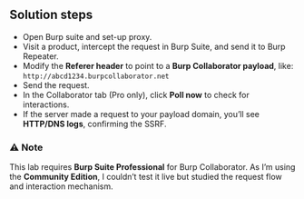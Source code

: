 ## Solution steps

- Open Burp suite and set-up proxy.
- Visit a product, intercept the request in Burp Suite, and send it to Burp Repeater.
- Modify the **Referer header** to point to a **Burp Collaborator payload**, like: `http://abcd1234.burpcollaborator.net`
- Send the request.
- In the Collaborator tab (Pro only), click **Poll now** to check for interactions.
- If the server made a request to your payload domain, you’ll see **HTTP/DNS logs**, confirming the SSRF.

### ⚠️ Note
This lab requires **Burp Suite Professional** for Burp Collaborator. As I’m using the **Community Edition**, I couldn’t test it live but studied the request flow and interaction mechanism.
